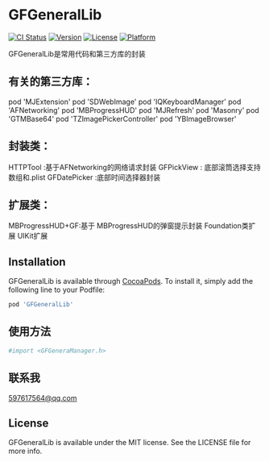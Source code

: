 # GFGeneralLib

[![CI Status](https://img.shields.io/travis/597617564@qq.com/GFGeneralLib.svg?style=flat)](https://travis-ci.org/597617564@qq.com/GFGeneralLib)
[![Version](https://img.shields.io/cocoapods/v/GFGeneralLib.svg?style=flat)](https://cocoapods.org/pods/GFGeneralLib)
[![License](https://img.shields.io/cocoapods/l/GFGeneralLib.svg?style=flat)](https://cocoapods.org/pods/GFGeneralLib)
[![Platform](https://img.shields.io/cocoapods/p/GFGeneralLib.svg?style=flat)](https://cocoapods.org/pods/GFGeneralLib)

GFGeneralLib是常用代码和第三方库的封装




## 有关的第三方库：
  pod 'MJExtension'
  pod 'SDWebImage'
  pod 'IQKeyboardManager'
  pod 'AFNetworking'
  pod 'MBProgressHUD'
  pod 'MJRefresh'
  pod 'Masonry'
  pod 'GTMBase64'
  pod 'TZImagePickerController'
  pod 'YBImageBrowser'
  
  ## 封装类：
  HTTPTool :基于AFNetworking的网络请求封装
  GFPickView : 底部滚筒选择支持数组和.plist
  GFDatePicker :底部时间选择器封装

  ## 扩展类：
   MBProgressHUD+GF:基于 MBProgressHUD的弹窗提示封装
   Foundation类扩展
   UIKit扩展

## Installation

GFGeneralLib is available through [CocoaPods](https://cocoapods.org). To install
it, simply add the following line to your Podfile:

```ruby
pod 'GFGeneralLib'
```
## 使用方法

```ruby
#import <GFGeneraManager.h>
```
## 联系我

597617564@qq.com


## License

GFGeneralLib is available under the MIT license. See the LICENSE file for more info.
